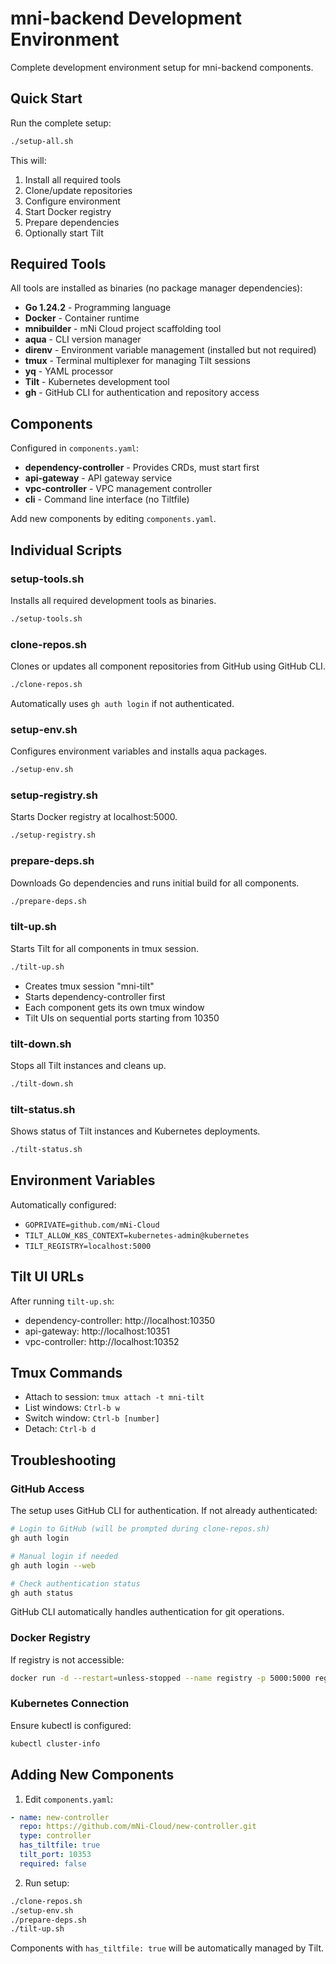 # mni-backend Development Environment

Complete development environment setup for mni-backend components.

## Quick Start

Run the complete setup:
```bash
./setup-all.sh
```

This will:
1. Install all required tools
2. Clone/update repositories  
3. Configure environment
4. Start Docker registry
5. Prepare dependencies
6. Optionally start Tilt

## Required Tools

All tools are installed as binaries (no package manager dependencies):
- **Go 1.24.2** - Programming language
- **Docker** - Container runtime
- **mnibuilder** - mNi Cloud project scaffolding tool
- **aqua** - CLI version manager
- **direnv** - Environment variable management (installed but not required)
- **tmux** - Terminal multiplexer for managing Tilt sessions
- **yq** - YAML processor
- **Tilt** - Kubernetes development tool
- **gh** - GitHub CLI for authentication and repository access

## Components

Configured in `components.yaml`:
- **dependency-controller** - Provides CRDs, must start first
- **api-gateway** - API gateway service
- **vpc-controller** - VPC management controller
- **cli** - Command line interface (no Tiltfile)

Add new components by editing `components.yaml`.

## Individual Scripts

### setup-tools.sh
Installs all required development tools as binaries.
```bash
./setup-tools.sh
```

### clone-repos.sh
Clones or updates all component repositories from GitHub using GitHub CLI.
```bash
./clone-repos.sh
```
Automatically uses `gh auth login` if not authenticated.

### setup-env.sh  
Configures environment variables and installs aqua packages.
```bash
./setup-env.sh
```

### setup-registry.sh
Starts Docker registry at localhost:5000.
```bash
./setup-registry.sh
```

### prepare-deps.sh
Downloads Go dependencies and runs initial build for all components.
```bash
./prepare-deps.sh
```

### tilt-up.sh
Starts Tilt for all components in tmux session.
```bash
./tilt-up.sh
```
- Creates tmux session "mni-tilt"
- Starts dependency-controller first
- Each component gets its own tmux window
- Tilt UIs on sequential ports starting from 10350

### tilt-down.sh
Stops all Tilt instances and cleans up.
```bash
./tilt-down.sh
```

### tilt-status.sh
Shows status of Tilt instances and Kubernetes deployments.
```bash
./tilt-status.sh
```

## Environment Variables

Automatically configured:
- `GOPRIVATE=github.com/mNi-Cloud`
- `TILT_ALLOW_K8S_CONTEXT=kubernetes-admin@kubernetes`
- `TILT_REGISTRY=localhost:5000`

## Tilt UI URLs

After running `tilt-up.sh`:
- dependency-controller: http://localhost:10350
- api-gateway: http://localhost:10351  
- vpc-controller: http://localhost:10352

## Tmux Commands

- Attach to session: `tmux attach -t mni-tilt`
- List windows: `Ctrl-b w`
- Switch window: `Ctrl-b [number]`
- Detach: `Ctrl-b d`

## Troubleshooting

### GitHub Access
The setup uses GitHub CLI for authentication. If not already authenticated:
```bash
# Login to GitHub (will be prompted during clone-repos.sh)
gh auth login

# Manual login if needed
gh auth login --web

# Check authentication status
gh auth status
```

GitHub CLI automatically handles authentication for git operations.

### Docker Registry
If registry is not accessible:
```bash
docker run -d --restart=unless-stopped --name registry -p 5000:5000 registry:2
```

### Kubernetes Connection
Ensure kubectl is configured:
```bash
kubectl cluster-info
```

## Adding New Components

1. Edit `components.yaml`:
```yaml
- name: new-controller
  repo: https://github.com/mNi-Cloud/new-controller.git
  type: controller
  has_tiltfile: true
  tilt_port: 10353
  required: false
```

2. Run setup:
```bash
./clone-repos.sh
./setup-env.sh
./prepare-deps.sh
./tilt-up.sh
```

Components with `has_tiltfile: true` will be automatically managed by Tilt.